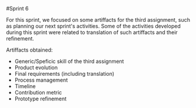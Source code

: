 #Sprint 6 

For this sprint, we focused on some artiffacts for the third assignment, such as planning our next sprint's activities. Some of the activities developed during this sprint were related to translation of such artiffacts and their refinement. 

Artiffacts obtained: 
- Generic/Speficic skill of the third assignment
- Product evolution
- Final requirements (including translation)
- Process management
- Timeline
- Contribution metric
- Prototype refinement
